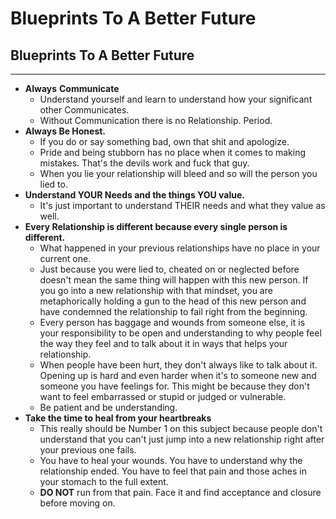 # Blueprints To A Better Future

## Blueprints To A Better Future

---

- **Always** **Communicate**
   - Understand yourself and learn to understand how your significant other Communicates.
   - Without Communication there is no Relationship. Period.
- **Always Be Honest.**
   - If you do or say something bad, own that shit and apologize.
   - Pride and being stubborn has no place when it comes to making mistakes. That's the devils work and fuck that guy.
   - When you lie your relationship will bleed and so will the person you lied to.
- **Understand YOUR Needs and the things YOU value.**
   - It's just important to understand THEIR needs and what they value as well.
- **Every Relationship is different because every single person is different.**
   - What happened in your previous relationships have no place in your current one.
   - Just because you were lied to, cheated on or neglected before doesn't mean the same thing will happen with this new person. If you go into a new relationship with that mindset, you are metaphorically holding a gun to the head of this new person and have condemned the relationship to fail right from the beginning.
   - Every person has baggage and wounds from someone else, it is your responsibility to be open and understanding to why people feel the way they feel and to talk about it in ways that helps your relationship.
   - When people have been hurt, they don't always like to talk about it. Opening up is hard and even harder when it's to someone new and someone you have feelings for. This might be because they don't want to feel embarrassed or stupid or judged or vulnerable.
   - Be patient and be understanding.
- **Take the time to heal from your heartbreaks**
   - This really should be Number 1 on this subject because people don't understand that you can't just jump into a new relationship right after your previous one fails.
   - You have to heal your wounds. You have to understand why the relationship ended. You have to feel that pain and those aches in your stomach to the full extent.
   - **DO NOT** run from that pain. Face it and find acceptance and closure before moving on.
